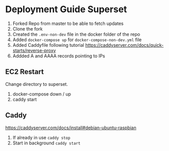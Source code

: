 # Deployment Guide Superset

1. Forked Repo from master to be able to fetch updates
2. Clone the fork
3. Created the `.env-non-dev` file in the docker folder of the repo
4. Added `docker-compose up` for `docker-compose-non-dev.yml` file
5. Added Caddyfile following tutorial https://caddyserver.com/docs/quick-starts/reverse-proxy
6. Addded A and AAAA records pointing to IPs


## EC2 Restart

Change directory to superset.

1. docker-compose down / up
2. caddy start


## Caddy

https://caddyserver.com/docs/install#debian-ubuntu-raspbian

1. If already in use `caddy stop`
2. Start in background `caddy start`
